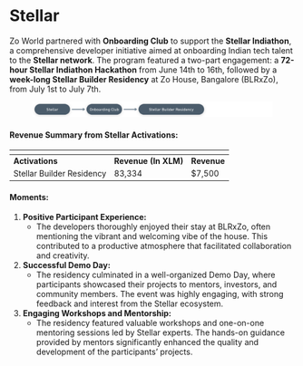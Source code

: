 # Stellar

Zo World partnered with **Onboarding Club** to support the **Stellar Indiathon**, a comprehensive developer initiative aimed at onboarding Indian tech talent to the **Stellar network**. The program featured a two-part engagement: a **72-hour Stellar Indiathon Hackathon** from June 14th to 16th, followed by a **week-long Stellar Builder Residency** at Zo House, Bangalore (BLRxZo), from July 1st to July 7th.

<figure><img src="../.gitbook/assets/image (4) (1).png" alt=""><figcaption></figcaption></figure>

#### **Revenue Summary from Stellar Activations:**

<table data-header-hidden><thead><tr><th></th><th></th><th data-hidden></th></tr></thead><tbody><tr><td><strong>Activations</strong></td><td><strong>Revenue (In XLM)</strong></td><td><strong>Revenue</strong></td></tr><tr><td>Stellar Builder Residency</td><td>83,334</td><td>$7,500</td></tr></tbody></table>

#### **Moments:**

1. **Positive Participant Experience:**
   * The developers thoroughly enjoyed their stay at BLRxZo, often mentioning the vibrant and welcoming vibe of the house. This contributed to a productive atmosphere that facilitated collaboration and creativity.
2. **Successful Demo Day:**
   * The residency culminated in a well-organized Demo Day, where participants showcased their projects to mentors, investors, and community members. The event was highly engaging, with strong feedback and interest from the Stellar ecosystem.
3. **Engaging Workshops and Mentorship:**
   * The residency featured valuable workshops and one-on-one mentoring sessions led by Stellar experts. The hands-on guidance provided by mentors significantly enhanced the quality and development of the participants’ projects.
